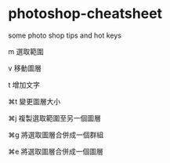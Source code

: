 # photoshop-cheatsheet
some photo shop tips and hot keys


m  選取範圍

v  移動圖層

t  增加文字

⌘t 變更圖層大小

⌘j 複製選取範圍至另一個圖層

⌘g 將選取圖層合併成一個群組

⌘e 將選取圖層合併成一個圖層
